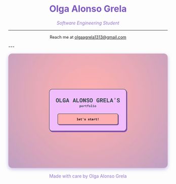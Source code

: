 <h1 align="center" style="color:#7e57c2;">Olga Alonso Grela</h1>
<p align="center" style="color:#9575cd; font-style: italic;">
  Software Engineering Student
</p>

---
<p align="center" style="font-size: 0.8rem; margin-top: 0;">
  Reach me at <a href="mailto:olgaagrela1313@gmail.com">olgaagrela1313@gmail.com</a>
</p>
---
<p align="center">
  <a href="https://yourusername.github.io/portfolio" target="_blank" rel="noopener">
    <img src="https://raw.githubusercontent.com/binbingus/portfolio/main/docs/img/preview.png" alt="Portfolio Preview" width="600" style="border-radius: 12px; box-shadow: 0 4px 12px rgba(126, 87, 194, 0.4);" />
  </a>
</p>

<p align="center" style="color:#9575cd;">Made with care by Olga Alonso Grela</p>
